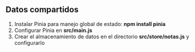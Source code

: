## Datos compartidos

1. Instalar Pinia para manejo global de estado: **npm install pinia**
2. Configurar Pinia en **src/main.js**
3. Crear el almacenamiento de datos en el directorio **src/store/notas.js** y configurarlo
